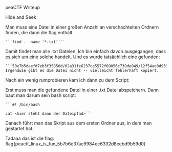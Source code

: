 peaCTF Writeup

Hide and Seek

Man muss eine Datei in einer großen Anzahl an verschachtelten Ordnern finden, die dann die flag enthält.

	```find . -name '*.txt'```

Damit findet man alle .txt Dateien. Ich bin einfach davon ausgegangen, dass es sich um eine solche handelt. Und es wurde tatsächlich eine gefunden:

	```50e7b5daefd7eb3f35850d/02a31fe6237ce5572f09056c739de049/12f54ae8d933ceaf8c231aabc50a012c/65e206272e52bbe57a8c7be83f18690d/cb3f829a585b40084927c47099ea68be/flag.txt```
	Irgendwie gibt es die Datei nicht -- vielleicht fehlerhaft kopiert.

Nach ein wenig rumprobieren kam ich dann zu dem Script:

Erst muss man die gefundene Datei in einer .txt Datei abspeichern. Dann baut man darum sein bash script:

	```#! /bin/bash

	cat <hier steht dann der Dateipfad>```

Danach führt man das Skript aus dem ersten Ordner aus, in dem man gestartet hat.

Tadaaa das ist die flag: flag{peactf_linux_is_fun_5b7b6e37ae9984ec6332d8eebd9b59d0}